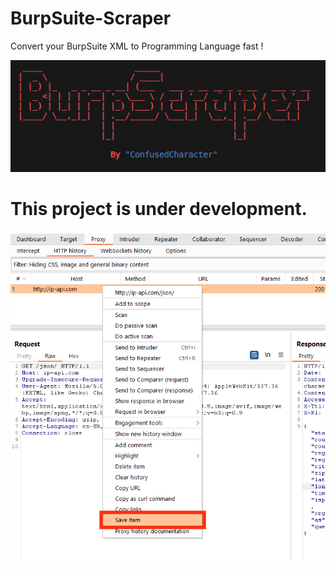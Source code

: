 # BurpSuite-Scraper
Convert your BurpSuite XML to Programming Language fast !

![pic](https://raw.githubusercontent.com/ConfusedCharacter/BurpSuite-Scraper/main/shot/1.png)
# This project is under development.

![pic](https://raw.githubusercontent.com/ConfusedCharacter/BurpSuite-Scraper/main/shot/2.png)
